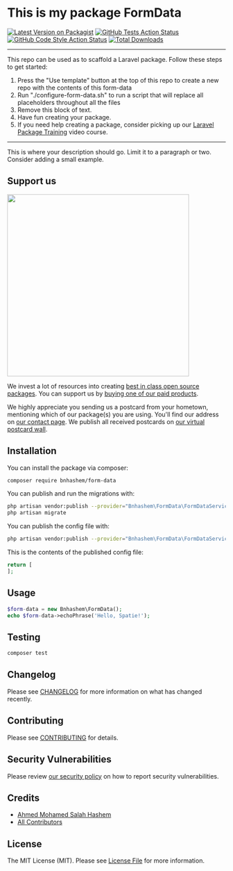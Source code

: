 # This is my package FormData

[![Latest Version on Packagist](https://img.shields.io/packagist/v/bnhashem/form-data.svg?style=flat-square)](https://packagist.org/packages/bnhashem/form-data)
[![GitHub Tests Action Status](https://img.shields.io/github/workflow/status/bnhashem/form-data/run-tests?label=tests)](https://github.com/bnhashem/form-data/actions?query=workflow%3Arun-tests+branch%3Amain)
[![GitHub Code Style Action Status](https://img.shields.io/github/workflow/status/bnhashem/form-data/Check%20&%20fix%20styling?label=code%20style)](https://github.com/bnhashem/form-data/actions?query=workflow%3A"Check+%26+fix+styling"+branch%3Amain)
[![Total Downloads](https://img.shields.io/packagist/dt/bnhashem/form-data.svg?style=flat-square)](https://packagist.org/packages/bnhashem/form-data)

---
This repo can be used as to scaffold a Laravel package. Follow these steps to get started:

1. Press the "Use template" button at the top of this repo to create a new repo with the contents of this form-data
2. Run "./configure-form-data.sh" to run a script that will replace all placeholders throughout all the files
3. Remove this block of text.
4. Have fun creating your package.
5. If you need help creating a package, consider picking up our <a href="https://laravelpackage.training">Laravel Package Training</a> video course.
---

This is where your description should go. Limit it to a paragraph or two. Consider adding a small example.

## Support us

[<img src="https://github-ads.s3.eu-central-1.amazonaws.com/form-data.jpg?t=1" width="419px" />](https://spatie.be/github-ad-click/form-data)

We invest a lot of resources into creating [best in class open source packages](https://spatie.be/open-source). You can support us by [buying one of our paid products](https://spatie.be/open-source/support-us).

We highly appreciate you sending us a postcard from your hometown, mentioning which of our package(s) you are using. You'll find our address on [our contact page](https://spatie.be/about-us). We publish all received postcards on [our virtual postcard wall](https://spatie.be/open-source/postcards).

## Installation

You can install the package via composer:

```bash
composer require bnhashem/form-data
```

You can publish and run the migrations with:

```bash
php artisan vendor:publish --provider="Bnhashem\FormData\FormDataServiceProvider" --tag="form-data-migrations"
php artisan migrate
```

You can publish the config file with:
```bash
php artisan vendor:publish --provider="Bnhashem\FormData\FormDataServiceProvider" --tag="form-data-config"
```

This is the contents of the published config file:

```php
return [
];
```

## Usage

```php
$form-data = new Bnhashem\FormData();
echo $form-data->echoPhrase('Hello, Spatie!');
```

## Testing

```bash
composer test
```

## Changelog

Please see [CHANGELOG](CHANGELOG.md) for more information on what has changed recently.

## Contributing

Please see [CONTRIBUTING](.github/CONTRIBUTING.md) for details.

## Security Vulnerabilities

Please review [our security policy](../../security/policy) on how to report security vulnerabilities.

## Credits

- [Ahmed Mohamed Salah Hashem](https://github.com/BNhashem16)
- [All Contributors](../../contributors)

## License

The MIT License (MIT). Please see [License File](LICENSE.md) for more information.
